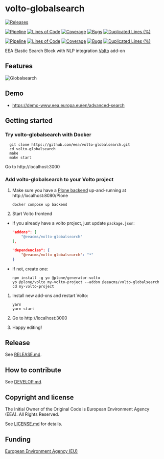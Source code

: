 # volto-globalsearch

[![Releases](https://img.shields.io/github/v/release/eea/volto-globalsearch)](https://github.com/eea/volto-globalsearch/releases)

[![Pipeline](https://ci.eionet.europa.eu/buildStatus/icon?job=volto-addons%2Fvolto-globalsearch%2Fmaster&subject=master)](https://ci.eionet.europa.eu/view/Github/job/volto-addons/job/volto-globalsearch/job/master/display/redirect)
[![Lines of Code](https://sonarqube.eea.europa.eu/api/project_badges/measure?project=volto-globalsearch-master&metric=ncloc)](https://sonarqube.eea.europa.eu/dashboard?id=volto-globalsearch-master)
[![Coverage](https://sonarqube.eea.europa.eu/api/project_badges/measure?project=volto-globalsearch-master&metric=coverage)](https://sonarqube.eea.europa.eu/dashboard?id=volto-globalsearch-master)
[![Bugs](https://sonarqube.eea.europa.eu/api/project_badges/measure?project=volto-globalsearch-master&metric=bugs)](https://sonarqube.eea.europa.eu/dashboard?id=volto-globalsearch-master)
[![Duplicated Lines (%)](https://sonarqube.eea.europa.eu/api/project_badges/measure?project=volto-globalsearch-master&metric=duplicated_lines_density)](https://sonarqube.eea.europa.eu/dashboard?id=volto-globalsearch-master)

[![Pipeline](https://ci.eionet.europa.eu/buildStatus/icon?job=volto-addons%2Fvolto-globalsearch%2Fdevelop&subject=develop)](https://ci.eionet.europa.eu/view/Github/job/volto-addons/job/volto-globalsearch/job/develop/display/redirect)
[![Lines of Code](https://sonarqube.eea.europa.eu/api/project_badges/measure?project=volto-globalsearch-develop&metric=ncloc)](https://sonarqube.eea.europa.eu/dashboard?id=volto-globalsearch-develop)
[![Coverage](https://sonarqube.eea.europa.eu/api/project_badges/measure?project=volto-globalsearch-develop&metric=coverage)](https://sonarqube.eea.europa.eu/dashboard?id=volto-globalsearch-develop)
[![Bugs](https://sonarqube.eea.europa.eu/api/project_badges/measure?project=volto-globalsearch-develop&metric=bugs)](https://sonarqube.eea.europa.eu/dashboard?id=volto-globalsearch-develop)
[![Duplicated Lines (%)](https://sonarqube.eea.europa.eu/api/project_badges/measure?project=volto-globalsearch-develop&metric=duplicated_lines_density)](https://sonarqube.eea.europa.eu/dashboard?id=volto-globalsearch-develop)

EEA Elastic Search Block with NLP integration [Volto](https://github.com/plone/volto) add-on

## Features

![Globalsearch](./docs/volto-globalsearch.gif)

## Demo

- https://demo-www.eea.europa.eu/en/advanced-search

## Getting started

### Try volto-globalsearch with Docker

      git clone https://github.com/eea/volto-globalsearch.git
      cd volto-globalsearch
      make
      make start

Go to http://localhost:3000

### Add volto-globalsearch to your Volto project

1. Make sure you have a [Plone backend](https://plone.org/download) up-and-running at http://localhost:8080/Plone

   ```Bash
   docker compose up backend
   ```

1. Start Volto frontend

- If you already have a volto project, just update `package.json`:

  ```JSON
  "addons": [
      "@eeacms/volto-globalsearch"
  ],

  "dependencies": {
      "@eeacms/volto-globalsearch": "*"
  }
  ```

- If not, create one:

  ```
  npm install -g yo @plone/generator-volto
  yo @plone/volto my-volto-project --addon @eeacms/volto-globalsearch
  cd my-volto-project
  ```

1. Install new add-ons and restart Volto:

   ```
   yarn
   yarn start
   ```

1. Go to http://localhost:3000

1. Happy editing!

## Release

See [RELEASE.md](https://github.com/eea/volto-globalsearch/blob/master/RELEASE.md).

## How to contribute

See [DEVELOP.md](https://github.com/eea/volto-globalsearch/blob/master/DEVELOP.md).

## Copyright and license

The Initial Owner of the Original Code is European Environment Agency (EEA).
All Rights Reserved.

See [LICENSE.md](https://github.com/eea/volto-globalsearch/blob/master/LICENSE.md) for details.

## Funding

[European Environment Agency (EU)](http://eea.europa.eu)
